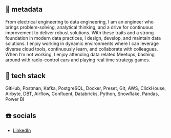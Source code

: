## :memo: metadata 

From electrical engineering to data engineering, I am an engineer who brings problem-solving, analytical thinking, and a drive for continuous improvement to deliver robust solutions. With these traits and a strong foundation in modern data practices, I design, develop, and maintain data solutions. I enjoy working in dynamic environments where I can leverage diverse cloud tools, continuously learn, and collaborate with colleagues. When I’m not working, I enjoy attending data related Meetups, bashing around with radio-control cars and playing real time strategy games.

## :wrench: tech stack 

GitHub, Postman, Kafka, PostgreSQL, Docker, Preset, Git, AWS, ClickHouse, Airbyte, DBT, Airflow, Confluent, Databricks, Python, Snowflake, Pandas, Power BI 

## :phone: socials 
- [LinkedIn](https://www.linkedin.com/in/lukeahuntley/)

<!--
**lukehuntley/lukehuntley** is a ✨ _special_ ✨ repository because its `README.md` (this file) appears on your GitHub profile.

Here are some ideas to get you started:

- 🔭 I’m currently working on ...
- 🌱 I’m currently learning ...
- 👯 I’m looking to collaborate on ...
- 🤔 I’m looking for help with ...
- 💬 Ask me about ...
- 📫 How to reach me: ...
- 😄 Pronouns: ...
- ⚡ Fun fact: ...
-->



